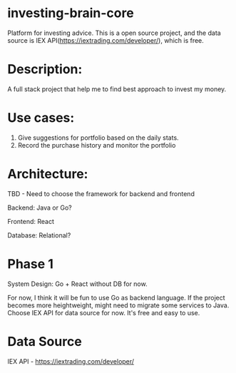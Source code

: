 # investing-brain-core
Platform for investing advice. This is a open source project, and the data source is IEX API(https://iextrading.com/developer/), which is free. 

# Description:
A full stack project that help me to find best approach to invest my money. 

# Use cases:
1. Give suggestions for portfolio based on the daily stats.
2. Record the purchase history and monitor the portfolio

# Architecture:
TBD - Need to choose the framework for backend and frontend

Backend: Java or Go?

Frontend: React

Database: Relational?

# Phase 1
System Design: 
  Go + React without DB for now.
  
  For now, I think it will be fun to use Go as backend language. If the project becomes more heightweight, might need to migrate some services to Java. Choose IEX API for data source for now. It's free and easy to use. 
  
# Data Source
IEX API - https://iextrading.com/developer/

